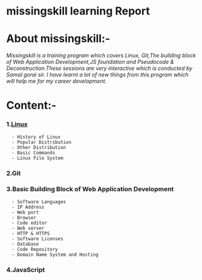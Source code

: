 # missingskill learning Report
# About missingskill:-
 *Missingskill is a training program which covers Linux, Git,The building block of Web Application Development,JS foundation and Pseudocode & Deconstruction.These sessions are very interactive which is conducted by Samal gorai sir. I have learnt a lot of new things from this program which will help me for my career development.*
# Content:-
### 1.[Linux](https://github.com/ShibaniRath23/missingskill-learning/blob/master/Linux/Linux.md)
      - History of Linux
      - Popular Distribution
      - Other Distribution
      - Basic Commands
      - Linux File System
### 2.Git
### 3.Basic Building Block of Web Application Development 
      - Software Languages
      - IP Address
      - Web port
      - Browser 
      - Code editor
      - Web server
      - HTTP & HTTPS
      - Software Licenses
      - Database
      - Code Repository
      - Domain Name System and Hosting
### 4.JavaScript